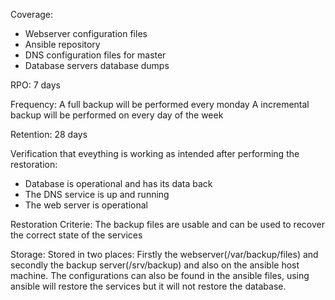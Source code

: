 Coverage:
 - Webserver configuration files
 - Ansible repository
 - DNS configuration files for master
 - Database servers database dumps

RPO:
7 days

Frequency:
A full backup will be performed every monday
A incremental backup will be performed on every day of the week

Retention:
28 days

Verification that eveything is working as intended after performing the restoration:
 - Database is operational and has its data back
 - The DNS service is up and running
 - The web server is operational

Restoration Criterie:
The backup files are usable and can be used to recover the correct state of the services

Storage:
Stored in two places: Firstly the webserver(/var/backup/files) and secondly the backup server(/srv/backup) and also on the ansible host machine. The configurations can also be found in the ansible files, using ansible will restore the services but it will not restore the database.
